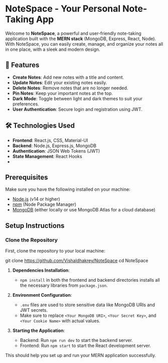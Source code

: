# NoteSpace - Your Personal Note-Taking App

Welcome to **NoteSpace**, a powerful and user-friendly note-taking application built with the **MERN stack** (MongoDB, Express, React, Node). With NoteSpace, you can easily create, manage, and organize your notes all in one place, with a sleek and modern design.

## 🚀 Features

- **Create Notes**: Add new notes with a title and content.
- **Update Notes**: Edit your existing notes easily.
- **Delete Notes**: Remove notes that are no longer needed.
- **Pin Notes**: Keep your important notes at the top.
- **Dark Mode**: Toggle between light and dark themes to suit your preferences.
- **User Authentication**: Secure login and registration using JWT.

## 🛠️ Technologies Used

- **Frontend**: React.js, CSS, Material-UI
- **Backend**: Node.js, Express.js, MongoDB
- **Authentication**: JSON Web Tokens (JWT)
- **State Management**: React Hooks
- 
## Prerequisites

Make sure you have the following installed on your machine:

- [Node.js](https://nodejs.org/en/) (v14 or higher)
- [npm](https://www.npmjs.com/get-npm) (Node Package Manager)
- [MongoDB](https://www.mongodb.com/) (either locally or use MongoDB Atlas for a cloud database)

## Setup Instructions

### Clone the Repository

First, clone the repository to your local machine:

git clone https://github.com/Vishaldhakrey/NoteSpace
cd NoteSpace

1. **Dependencies Installation**: 
    - `npm install` in both the frontend and backend directories installs all the necessary libraries from `package.json`.

2. **Environment Configuration**: 
    - `.env` files are used to store sensitive data like MongoDB URIs and JWT secrets.
    - Make sure to replace `<Your MongoDB URI>`, `<Your Secret Key>`, and `<Your Cookie Name>` with actual values.

3. **Starting the Application**:
    - Backend: Run `npm run dev` to start the backend server.
    - Frontend: Run `npm start` to start the React development server.

This should help you set up and run your MERN application successfully.
